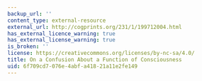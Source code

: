 ```yaml
---
backup_url: ''
content_type: external-resource
external_url: http://cogprints.org/231/1/199712004.html
has_external_licence_warning: true
has_external_license_warning: true
is_broken: ''
license: https://creativecommons.org/licenses/by-nc-sa/4.0/
title: On a Confusion About a Function of Consciousness
uid: 6f709cd7-076e-4abf-a418-21a11e2fe149
---
```


